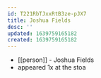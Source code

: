 ```yaml
---
id: T221RbTJxxRtB3ze-pJX7
title: Joshua Fields
desc: ''
updated: 1639759165182
created: 1639759165182
---
```



- [[person]] - Joshua Fields
- appeared 1x at the stoa

